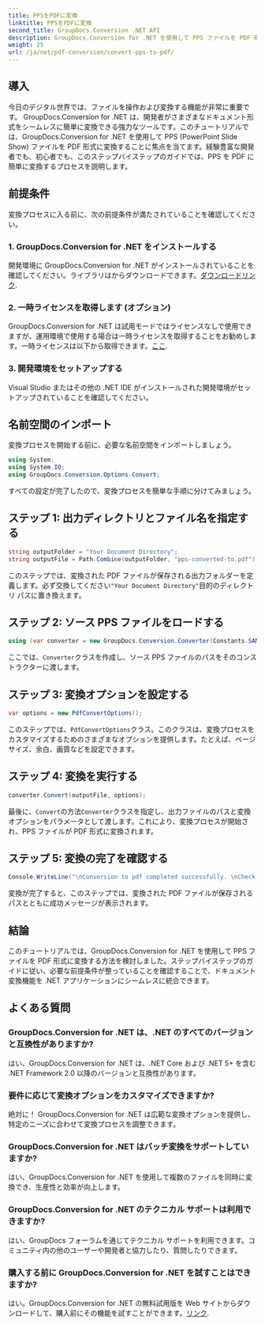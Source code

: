 ```yaml
---
title: PPSをPDFに変換
linktitle: PPSをPDFに変換
second_title: GroupDocs.Conversion .NET API
description: GroupDocs.Conversion for .NET を使用して PPS ファイルを PDF 形式に簡単に変換する方法を学びます。シームレスな統合については、ステップバイステップのガイドに従ってください。
weight: 25
url: /ja/net/pdf-conversion/convert-pps-to-pdf/
---
```

## 導入
今日のデジタル世界では、ファイルを操作および変換する機能が非常に重要です。 GroupDocs.Conversion for .NET は、開発者がさまざまなドキュメント形式をシームレスに簡単に変換できる強力なツールです。このチュートリアルでは、GroupDocs.Conversion for .NET を使用して PPS (PowerPoint Slide Show) ファイルを PDF 形式に変換することに焦点を当てます。経験豊富な開発者でも、初心者でも、このステップバイステップのガイドでは、PPS を PDF に簡単に変換するプロセスを説明します。
## 前提条件
変換プロセスに入る前に、次の前提条件が満たされていることを確認してください。
### 1. GroupDocs.Conversion for .NET をインストールする
開発環境に GroupDocs.Conversion for .NET がインストールされていることを確認してください。ライブラリはからダウンロードできます。[ダウンロードリンク](https://releases.groupdocs.com/conversion/net/).
### 2. 一時ライセンスを取得します (オプション)
 GroupDocs.Conversion for .NET は試用モードではライセンスなしで使用できますが、運用環境で使用する場合は一時ライセンスを取得することをお勧めします。一時ライセンスは以下から取得できます。[ここ](https://purchase.groupdocs.com/temporary-license/).
### 3. 開発環境をセットアップする
Visual Studio またはその他の .NET IDE がインストールされた開発環境がセットアップされていることを確認してください。

## 名前空間のインポート
変換プロセスを開始する前に、必要な名前空間をインポートしましょう。
```csharp
using System;
using System.IO;
using GroupDocs.Conversion.Options.Convert;
```

すべての設定が完了したので、変換プロセスを簡単な手順に分けてみましょう。
## ステップ 1: 出力ディレクトリとファイル名を指定する
```csharp
string outputFolder = "Your Document Directory";
string outputFile = Path.Combine(outputFolder, "pps-converted-to.pdf");
```
このステップでは、変換された PDF ファイルが保存される出力フォルダーを定義します。必ず交換してください`"Your Document Directory"`目的のディレクトリ パスに置き換えます。
## ステップ 2: ソース PPS ファイルをロードする
```csharp
using (var converter = new GroupDocs.Conversion.Converter(Constants.SAMPLE_PPS))
```
ここでは、`Converter`クラスを作成し、ソース PPS ファイルのパスをそのコンストラクターに渡します。
## ステップ 3: 変換オプションを設定する
```csharp
var options = new PdfConvertOptions();
```
このステップでは、`PdfConvertOptions`クラス。このクラスは、変換プロセスをカスタマイズするためのさまざまなオプションを提供します。たとえば、ページ サイズ、余白、画質などを設定できます。
## ステップ 4: 変換を実行する
```csharp
converter.Convert(outputFile, options);
```
最後に、`Convert`の方法`Converter`クラスを指定し、出力ファイルのパスと変換オプションをパラメータとして渡します。これにより、変換プロセスが開始され、PPS ファイルが PDF 形式に変換されます。
## ステップ 5: 変換の完了を確認する
```csharp
Console.WriteLine("\nConversion to pdf completed successfully. \nCheck output in {0}", outputFolder);
```
変換が完了すると、このステップでは、変換された PDF ファイルが保存されるパスとともに成功メッセージが表示されます。

## 結論
このチュートリアルでは、GroupDocs.Conversion for .NET を使用して PPS ファイルを PDF 形式に変換する方法を検討しました。ステップバイステップのガイドに従い、必要な前提条件が整っていることを確認することで、ドキュメント変換機能を .NET アプリケーションにシームレスに統合できます。
## よくある質問
### GroupDocs.Conversion for .NET は、.NET のすべてのバージョンと互換性がありますか?
はい、GroupDocs.Conversion for .NET は、.NET Core および .NET 5+ を含む .NET Framework 2.0 以降のバージョンと互換性があります。
### 要件に応じて変換オプションをカスタマイズできますか?
絶対に！ GroupDocs.Conversion for .NET は広範な変換オプションを提供し、特定のニーズに合わせて変換プロセスを調整できます。
### GroupDocs.Conversion for .NET はバッチ変換をサポートしていますか?
はい、GroupDocs.Conversion for .NET を使用して複数のファイルを同時に変換でき、生産性と効率が向上します。
### GroupDocs.Conversion for .NET のテクニカル サポートは利用できますか?
はい、GroupDocs フォーラムを通じてテクニカル サポートを利用できます。コミュニティ内の他のユーザーや開発者と協力したり、質問したりできます。
### 購入する前に GroupDocs.Conversion for .NET を試すことはできますか?
はい。GroupDocs.Conversion for .NET の無料試用版を Web サイトからダウンロードして、購入前にその機能を試すことができます。[リンク](https://releases.groupdocs.com/).